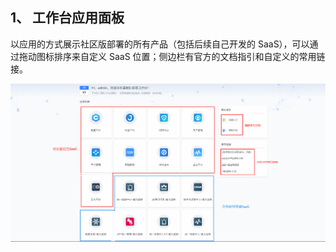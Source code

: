 ## 1、 工作台应用面板
以应用的方式展示社区版部署的所有产品（包括后续自己开发的 SaaS），可以通过拖动图标排序来自定义 SaaS 位置；侧边栏有官方的文档指引和自定义的常用链接。

![](./assets/2022-02-18-17-46-18.png)